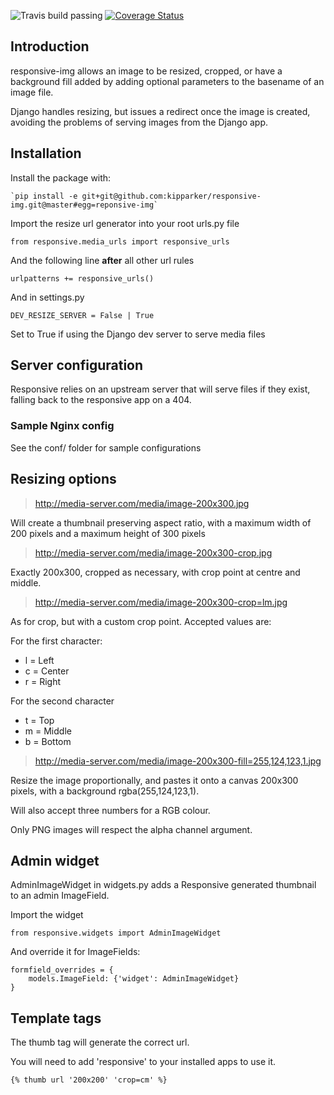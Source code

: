 ![Travis build passing](https://travis-ci.org/kipparker/responsive-img.svg?branch=develop)
[![Coverage Status](https://coveralls.io/repos/kipparker/responsive-img/badge.svg?branch=develop)](https://coveralls.io/r/kipparker/responsive-img?branch=develop)


## Introduction

responsive-img allows an image to be resized, cropped, or have a background fill
added by adding optional parameters to the basename of an image file.

Django handles resizing, but issues a redirect once the image is created,
avoiding the problems of serving images from the Django app.


## Installation

Install the package with:

    `pip install -e git+git@github.com:kipparker/responsive-img.git@master#egg=reponsive-img`

Import the resize url generator into your root urls.py file

    from responsive.media_urls import responsive_urls

And the following line **after** all other url rules

    urlpatterns += responsive_urls()

And in settings.py

    DEV_RESIZE_SERVER = False | True

Set to True if using the Django dev server to serve media files

## Server configuration

Responsive relies on an upstream server that will serve files if they exist,
falling back to the responsive app on a 404.

### Sample Nginx config

See the conf/ folder for sample configurations

## Resizing options

>  http://media-server.com/media/image-200x300.jpg

Will create a thumbnail preserving aspect ratio, with a maximum width of 200
pixels and a maximum height of 300 pixels

>  http://media-server.com/media/image-200x300-crop.jpg

Exactly 200x300, cropped as necessary, with crop point at centre and middle.

>  http://media-server.com/media/image-200x300-crop=lm.jpg

As for crop, but with a custom crop point. Accepted values are:

For the first character:

- l = Left
- c = Center
- r = Right

For the second character

- t = Top
- m = Middle
- b = Bottom

>  http://media-server.com/media/image-200x300-fill=255,124,123,1.jpg

Resize the image proportionally, and pastes it onto a canvas 200x300 pixels,
with a background rgba(255,124,123,1).

Will also accept three numbers for a RGB colour.

Only PNG images will respect the alpha channel argument.

## Admin widget

AdminImageWidget in widgets.py adds a Responsive generated thumbnail to an admin
ImageField.

Import the widget

    from responsive.widgets import AdminImageWidget

And override it for ImageFields:

    formfield_overrides = {
        models.ImageField: {'widget': AdminImageWidget}
    }


## Template tags

The thumb tag will generate the correct url.

You will need to add 'responsive' to your installed apps to use it.

    {% thumb url '200x200' 'crop=cm' %}
